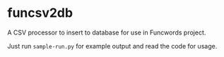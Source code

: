 # funcsv2db
A CSV processor to insert to database for use in Funcwords project.

Just run `sample-run.py` for example output and read the code for usage.